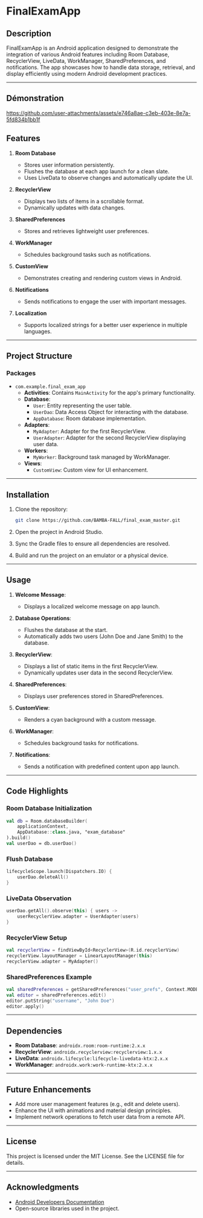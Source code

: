 
# FinalExamApp

## Description

FinalExamApp is an Android application designed to demonstrate the integration of various Android features including Room Database, RecyclerView, LiveData, WorkManager, SharedPreferences, and notifications. The app showcases how to handle data storage, retrieval, and display efficiently using modern Android development practices.

---

## Démonstration

https://github.com/user-attachments/assets/e746a8ae-c3eb-403e-8e7a-5fd834b1bb1f
## Features

1. **Room Database**

    - Stores user information persistently.
    - Flushes the database at each app launch for a clean slate.
    - Uses LiveData to observe changes and automatically update the UI.

2. **RecyclerView**

    - Displays two lists of items in a scrollable format.
    - Dynamically updates with data changes.

3. **SharedPreferences**

    - Stores and retrieves lightweight user preferences.

4. **WorkManager**

    - Schedules background tasks such as notifications.





5. **CustomView**

    - Demonstrates creating and rendering custom views in Android.

6. **Notifications**

    - Sends notifications to engage the user with important messages.

7. **Localization**

    - Supports localized strings for a better user experience in multiple languages.

---

## Project Structure

### **Packages**

- `com.example.final_exam_app`
    - **Activities**: Contains `MainActivity` for the app's primary functionality.
    - **Database**:
        - `User`: Entity representing the user table.
        - `UserDao`: Data Access Object for interacting with the database.
        - `AppDatabase`: Room database implementation.
    - **Adapters**:
        - `MyAdapter`: Adapter for the first RecyclerView.
        - `UserAdapter`: Adapter for the second RecyclerView displaying user data.
    - **Workers**:
        - `MyWorker`: Background task managed by WorkManager.
    - **Views**:
        - `CustomView`: Custom view for UI enhancement.

---

## Installation

1. Clone the repository:

   ```bash
   git clone https://github.com/BAMBA-FALL/final_exam_master.git
   ```

2. Open the project in Android Studio.

3. Sync the Gradle files to ensure all dependencies are resolved.

4. Build and run the project on an emulator or a physical device.

---

## Usage

1. **Welcome Message**:

    - Displays a localized welcome message on app launch.

2. **Database Operations**:

    - Flushes the database at the start.
    - Automatically adds two users (John Doe and Jane Smith) to the database.

3. **RecyclerView**:

    - Displays a list of static items in the first RecyclerView.
    - Dynamically updates user data in the second RecyclerView.

4. **SharedPreferences**:

    - Displays user preferences stored in SharedPreferences.

5. **CustomView**:

    - Renders a cyan background with a custom message.

6. **WorkManager**:

    - Schedules background tasks for notifications.

7. **Notifications**:

    - Sends a notification with predefined content upon app launch.

---

## Code Highlights

### **Room Database Initialization**

```kotlin
val db = Room.databaseBuilder(
    applicationContext,
    AppDatabase::class.java, "exam_database"
).build()
val userDao = db.userDao()
```

### **Flush Database**

```kotlin
lifecycleScope.launch(Dispatchers.IO) {
    userDao.deleteAll()
}
```

### **LiveData Observation**

```kotlin
userDao.getAll().observe(this) { users ->
    userRecyclerView.adapter = UserAdapter(users)
}
```

### **RecyclerView Setup**

```kotlin
val recyclerView = findViewById<RecyclerView>(R.id.recyclerView)
recyclerView.layoutManager = LinearLayoutManager(this)
recyclerView.adapter = MyAdapter()
```

### **SharedPreferences Example**

```kotlin
val sharedPreferences = getSharedPreferences("user_prefs", Context.MODE_PRIVATE)
val editor = sharedPreferences.edit()
editor.putString("username", "John Doe")
editor.apply()
```

---

## Dependencies

- **Room Database**: `androidx.room:room-runtime:2.x.x`
- **RecyclerView**: `androidx.recyclerview:recyclerview:1.x.x`
- **LiveData**: `androidx.lifecycle:lifecycle-livedata-ktx:2.x.x`
- **WorkManager**: `androidx.work:work-runtime-ktx:2.x.x`

---

## Future Enhancements

- Add more user management features (e.g., edit and delete users).
- Enhance the UI with animations and material design principles.
- Implement network operations to fetch user data from a remote API.

---

## License

This project is licensed under the MIT License. See the LICENSE file for details.

---

## Acknowledgments

- [Android Developers Documentation](https://developer.android.com/)
- Open-source libraries used in the project.
